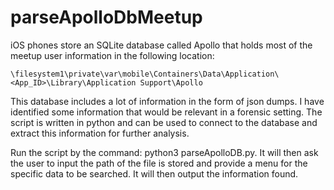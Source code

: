 # parseApolloDbMeetup
iOS phones store an SQLite database called Apollo that holds most of the meetup user information in the following location: 
```tsql
\filesystem1\private\var\mobile\Containers\Data\Application\<App_ID>\Library\Application Support\Apollo 
```
This database includes a lot of information in the form of json dumps. I have identified some information that would be relevant in a forensic setting. The script is written in python and can be used to connect to the database and extract this information for further analysis. 

Run the script by the command: python3 parseApolloDB.py. It will then ask the user to input the path of the file is stored and provide a menu for the specific data to be searched. It will then output the information found.
